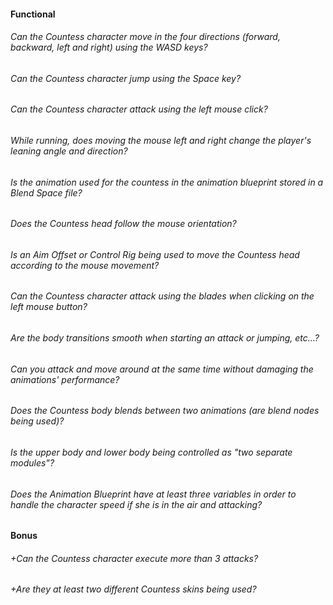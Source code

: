 #### Functional

###### Can the Countess character move in the four directions (forward, backward, left and right) using the WASD keys?

###### Can the Countess character jump using the Space key?

###### Can the Countess character attack using the left mouse click?

###### While running, does moving the mouse left and right change the player's leaning angle and direction?

###### Is the animation used for the countess in the animation blueprint stored in a Blend Space file?

###### Does the Countess head follow the mouse orientation?

###### Is an Aim Offset or Control Rig being used to move the Countess head according to the mouse movement?

###### Can the Countess character attack using the blades when clicking on the left mouse button?

###### Are the body transitions smooth when starting an attack or jumping, etc…?

###### Can you attack and move around at the same time without damaging the animations' performance?

###### Does the Countess body blends between two animations (are blend nodes being used)?

###### Is the upper body and lower body being controlled as "two separate modules"?

###### Does the Animation Blueprint have at least three variables in order to handle the character speed if she is in the air and attacking?

#### Bonus

###### +Can the Countess character execute more than 3 attacks?

###### +Are they at least two different Countess skins being used?
